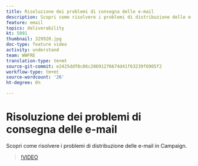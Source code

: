```yaml
---
title: Risoluzione dei problemi di consegna delle e-mail
description: Scopri come risolvere i problemi di distribuzione delle e-mail in Campaign.
feature: email
topics: deliverability
kt: 5091
thumbnail: 329920.jpg
doc-type: feature video
activity: understand
team: WWFRE
translation-type: tm+mt
source-git-commit: e2425ddf8c06c20691276674d41f63239f6905f2
workflow-type: tm+mt
source-wordcount: '26'
ht-degree: 0%

---
```



# Risoluzione dei problemi di consegna delle e-mail

Scopri come risolvere i problemi di distribuzione delle e-mail in Campaign.

>[!VIDEO](https://video.tv.adobe.com/v/329920?quality=12)
